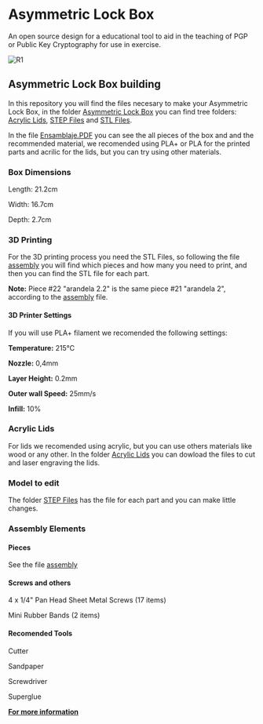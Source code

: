 # Asymmetric Lock Box
An open source design for a educational tool to aid in the teaching of PGP or Public Key Cryptography for use in exercise.

![R1](https://user-images.githubusercontent.com/92321214/156837292-101f65e2-53c3-455b-ba2d-f15cdea68a99.JPG)

## Asymmetric Lock Box building
In this repository you will find the files necesary to make your Asymmetric Lock Box, in the folder [Asymmetric Lock Box](https://github.com/VEinteligente/asymentric-lock-box/tree/main/Asymmetric%20Lock%20Box) you can find tree folders: [Acrylic Lids](https://github.com/VEinteligente/asymentric-lock-box/tree/main/Asymmetric%20Lock%20Box/Acrylic%20Lids), [STEP Files](https://github.com/VEinteligente/asymentric-lock-box/tree/main/Asymmetric%20Lock%20Box/STEP%20Files) and [STL Files](https://github.com/VEinteligente/asymentric-lock-box/tree/main/Asymmetric%20Lock%20Box/STL%20Files).

In the file [Ensamblaje.PDF](https://github.com/VEinteligente/asymentric-lock-box/blob/main/Asymmetric%20Lock%20Box/Ensamblaje.PDF) you can see the all pieces of the box and and the recommended material, we recomended using PLA+ or PLA for the printed parts and acrilic for the lids, but you can try using other materials.

### Box Dimensions
Length: 21.2cm

Width: 16.7cm

Depth: 2.7cm

### 3D Printing
For the 3D printing process you need the STL Files, so following the file [assembly](https://github.com/VEinteligente/asymentric-lock-box/blob/main/Asymmetric%20Lock%20Box/Ensamblaje.PDF) you will find which pieces and how many you need to print, and then you can find the STL file for each part.

**Note:** Piece #22 "arandela 2.2" is the same piece #21 "arandela 2", according to the [assembly](https://github.com/VEinteligente/asymentric-lock-box/blob/main/Asymmetric%20Lock%20Box/Ensamblaje.PDF) file. 

#### 3D Printer Settings
If you will use PLA+ filament we recomended the following settings:

**Temperature:** 215°C

**Nozzle:** 0,4mm

**Layer Height:** 0.2mm

**Outer wall Speed:** 25mm/s

**Infill:** 10%

### Acrylic Lids
For lids we recomended using acrylic, but you can use others materials like wood or any other.
In the folder [Acrylic Lids](https://github.com/VEinteligente/asymentric-lock-box/tree/main/Asymmetric%20Lock%20Box/Acrylic%20Lids) you can dowload the files to cut and laser engraving the lids.

### Model to edit
The folder [STEP Files](https://github.com/VEinteligente/asymentric-lock-box/tree/main/Asymmetric%20Lock%20Box/STEP%20Files) has the file for each part and you can make little changes.

### Assembly Elements
#### Pieces
See the file [assembly](https://github.com/VEinteligente/asymentric-lock-box/blob/main/Asymmetric%20Lock%20Box/Ensamblaje.PDF)

#### Screws and others
4 x 1/4" Pan Head Sheet Metal Screws (17 items)

Mini Rubber Bands (2 items)

#### Recomended Tools

Cutter

Sandpaper

Screwdriver

Superglue


**[For more information](https://conexionsegura.org/box)**
